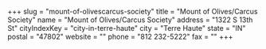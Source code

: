 +++
slug = "mount-of-olivescarcus-society"
title = "Mount of Olives/Carcus Society"
name = "Mount of Olives/Carcus Society"
address = "1322 S 13th St"
cityIndexKey = "city-in-terre-haute"
city = "Terre Haute"
state = "IN"
postal = "47802"
website = ""
phone = "812 232-5222"
fax = ""
+++
